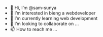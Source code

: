- 👋 Hi, I’m @sam-sunya
- 👀 I’m interested in bieng a webdeveloper
- 🌱 I’m currently learning web development 
- 💞️ I’m looking to collaborate on ...
- 📫 How to reach me ...

<!---
sam-sunya/sam-sunya is a ✨ special ✨ repository because its `README.md` (this file) appears on your GitHub profile.
You can click the Preview link to take a look at your changes.
--->
